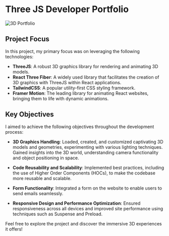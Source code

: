 # Three JS Developer Portfolio

![3D Portfolio](https://designs.arslanstack.com/threejs.png)

## Project Focus

In this project, my primary focus was on leveraging the following technologies:

- **ThreeJS**: A robust 3D graphics library for rendering and animating 3D models.
- **React Three Fiber**: A widely used library that facilitates the creation of 3D graphics with ThreeJS within React applications.
- **TailwindCSS**: A popular utility-first CSS styling framework.
- **Framer Motion**: The leading library for animating React websites, bringing them to life with dynamic animations.

## Key Objectives

I aimed to achieve the following objectives throughout the development process:

- **3D Graphics Handling**: Loaded, created, and customized captivating 3D models and geometries, experimenting with various lighting techniques. Gained insights into the 3D world, understanding camera functionality and object positioning in space.

- **Code Reusability and Scalability**: Implemented best practices, including the use of Higher Order Components (HOCs), to make the codebase more reusable and scalable.

- **Form Functionality**: Integrated a form on the website to enable users to send emails seamlessly.

- **Responsive Design and Performance Optimization**: Ensured responsiveness across all devices and improved site performance using techniques such as Suspense and Preload.

Feel free to explore the project and discover the immersive 3D experiences it offers!
